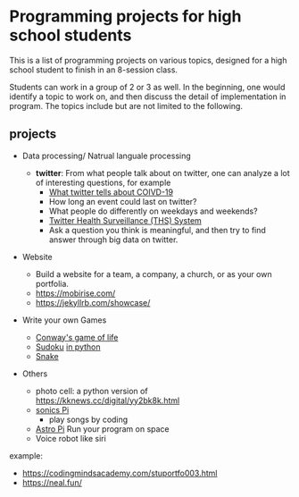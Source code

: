 # Programming projects for high school students

This is a list of programming projects on various topics, designed for a high school student to finish in an 8-session class.

Students can work in a group of 2 or 3 as well. In the beginning, one would identify a topic to work on, and then discuss the detail of implementation in program. The topics include but are not limited to the following.

## projects
- Data processing/ Natrual languale processing
  - __twitter__: From what people talk about on twitter, one can analyze a lot of interesting questions, for example
    - [What twitter tells about COIVD-19](https://github.com/thepanacealab/covid19_twitter)
    - How long an event could last on twitter?
    - What people do differently on weekdays and weekends?
    - [Twitter Health Surveillance (THS) System](https://www.ncbi.nlm.nih.gov/pmc/articles/PMC6350799/)
    - Ask a question you think is meaningful, and then try to find answer through big data on twitter.
    
- Website
  - Build a website for a team, a company, a church, or as your own portfolia.
  - https://mobirise.com/
  - https://jekyllrb.com/showcase/
  
  
- Write your own Games
  - [Conway's game of life](https://bitstorm.org/gameoflife/)
  - [Sudoku](https://www.sudokuwiki.org/sudoku.htm) [in python](https://norvig.com/sudoku.html)
  - [Snake](https://www.edureka.co/blog/snake-game-with-pygame/)
  
- Others
  - photo cell: a python version of https://kknews.cc/digital/yy2bk8k.html
  - [sonics Pi](https://sonic-pi.net/)
    - play songs by coding
  - [Astro Pi](https://astro-pi.org/) Run your program on space
  - Voice robot like siri


example:
- https://codingmindsacademy.com/stuportfo003.html
- https://neal.fun/
